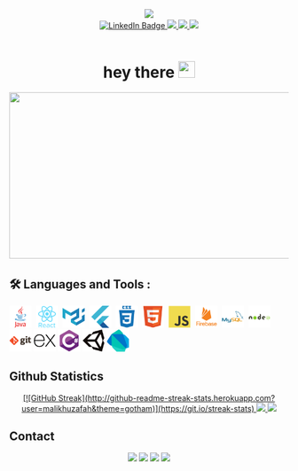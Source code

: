 <div id="header" align="center">
  <img src="https://media.giphy.com/media/M9gbBd9nbDrOTu1Mqx/giphy.gif" width="100"/>
  <div id="badges">
    <a href="https://www.linkedin.com/in/malik-huzafah-khan-568b181b5/">
      <img src="https://img.shields.io/badge/Malik%20Huzafah-blue?style=for-the-badge&logo=linkedin&logoColor=white" alt="LinkedIn Badge"/>
    </a>
    <a href="mailto:huzafahrajput10@gmail.com">
      <img src="https://img.shields.io/badge/-huzafahrajput10@gmail.com-D14836?style=for-the-badge&logo=Gmail&logoColor=white"/>
    </a>
    <a href="https://www.instagram.com/malik_huzafah/">
      <img src="https://img.shields.io/badge/-@malik_huzafah-E4405F?style=flat&logo=Instagram&logoColor=white"/>
    </a>
    <a href="https://www.facebook.com/malik.huzafah/">
      <img src="https://img.shields.io/badge/-@malik.huzafah-1877F2?style=flat&logo=Facebook&logoColor=white"/>
    </a>
  </div>
  <img src="https://komarev.com/ghpvc/?username=malikhuzafah&style=flat-square&color=blue" alt=""/>
  <h1>
    hey there
    <img src="https://media.giphy.com/media/hvRJCLFzcasrR4ia7z/giphy.gif" width="30px" height="30px"/>
  </h1>
</div>

<div align="center">
  <img src="https://media.giphy.com/media/dWesBcTLavkZuG35MI/giphy.gif" width="600" height="300"/>
</div>


<!-- --- -->

## :hammer_and_wrench: Languages and Tools :

<div>
  <img src="https://github.com/devicons/devicon/blob/master/icons/java/java-original-wordmark.svg" title="Java" alt="Java" width="40" height="40"/>&nbsp;
  <img src="https://github.com/devicons/devicon/blob/master/icons/react/react-original-wordmark.svg" title="React" alt="React" width="40" height="40"/>&nbsp;
  <img src="https://github.com/devicons/devicon/blob/master/icons/materialui/materialui-original.svg" title="Material UI" alt="Material UI" width="40" height="40"/>&nbsp;
  <img src="https://github.com/devicons/devicon/blob/master/icons/flutter/flutter-original.svg" title="Flutter" alt="Flutter" width="40" height="40"/>&nbsp;
  <img src="https://github.com/devicons/devicon/blob/master/icons/css3/css3-plain-wordmark.svg"  title="CSS3" alt="CSS" width="40" height="40"/>&nbsp;
  <img src="https://github.com/devicons/devicon/blob/master/icons/html5/html5-original.svg" title="HTML5" alt="HTML" width="40" height="40"/>&nbsp;
  <img src="https://github.com/devicons/devicon/blob/master/icons/javascript/javascript-original.svg" title="JavaScript" alt="JavaScript" width="40" height="40"/>&nbsp;
  <img src="https://github.com/devicons/devicon/blob/master/icons/firebase/firebase-plain-wordmark.svg" title="Firebase" alt="Firebase" width="40" height="40"/>&nbsp;
  <img src="https://github.com/devicons/devicon/blob/master/icons/mysql/mysql-original-wordmark.svg" title="MySQL"  alt="MySQL" width="40" height="40"/>&nbsp;
  <img src="https://github.com/devicons/devicon/blob/master/icons/nodejs/nodejs-original-wordmark.svg" title="NodeJS" alt="NodeJS" width="40" height="40"/>&nbsp;
  <img src="https://github.com/devicons/devicon/blob/master/icons/git/git-original-wordmark.svg" title="Git" **alt="Git" width="40" height="40"/>
  <img src="https://github.com/devicons/devicon/blob/master/icons/express/express-original.svg" title="Express" **alt="Express" width="40" height="40"/>
  <img src="https://github.com/devicons/devicon/blob/master/icons/csharp/csharp-original.svg" title="CSharp" **alt="CSharp" width="40" height="40"/>
  <img src="https://github.com/devicons/devicon/blob/master/icons/unity/unity-original.svg" title="Unity" **alt="Unity" width="40" height="40"/>
  <img src="https://github.com/devicons/devicon/blob/master/icons/dart/dart-original.svg" title="Dart" **alt="Dart" width="40" height="40"/>
</div>


## Github Statistics


<div align="center">
<a href="https://github.com/malikhuzafah">
  [![GitHub Streak](http://github-readme-streak-stats.herokuapp.com?user=malikhuzafah&theme=gotham)](https://git.io/streak-stats)
  <img height="180em" src="https://github-readme-stats-eight-theta.vercel.app/api?username=malikhuzafah&show_icons=true&theme=gotham&include_all_commits=true&count_private=true"/>
  <img height="180em" src="https://github-readme-stats.vercel.app/api/top-langs/?username=malikhuzafah&layout=compact&theme=gotham&langs_count=8"/>
</a>
</div>

## Contact

<p align="center">
<a href="https://www.linkedin.com/in/malik-huzafah-khan-568b181b5/"><img src="https://img.shields.io/badge/-Malik%20Huzafah-0077B5?style=flat&logo=Linkedin&logoColor=white"/></a>
<a href="mailto:huzafahrajput10@gmail.com"><img src="https://img.shields.io/badge/-huzafahrajput10@gmail.com-D14836?style=flat&logo=Gmail&logoColor=white"/></a>
<a href="https://www.instagram.com/malik_huzafah/"><img src="https://img.shields.io/badge/-@malik_huzafah-E4405F?style=flat&logo=Instagram&logoColor=white"/></a>
<a href="https://www.facebook.com/malik.huzafah/"><img src="https://img.shields.io/badge/-@malik.huzafah-1877F2?style=flat&logo=Facebook&logoColor=white"/></a>
</p>
